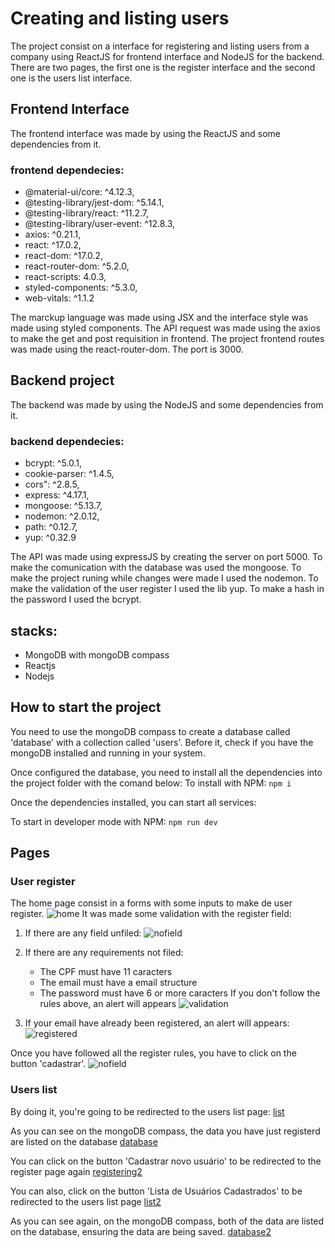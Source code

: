 # Creating and listing users
The project consist on a interface for registering and listing users from a company using ReactJS for frontend interface and NodeJS for the backend. There are two pages, the first one is the register interface and the second one is the users list interface.

## Frontend Interface
The frontend interface was made by using the ReactJS and some dependencies from it.

### frontend dependecies:
- @material-ui/core: ^4.12.3,
- @testing-library/jest-dom: ^5.14.1,
- @testing-library/react: ^11.2.7,
- @testing-library/user-event: ^12.8.3,
- axios: ^0.21.1,
- react: ^17.0.2,
- react-dom: ^17.0.2,
- react-router-dom: ^5.2.0,
- react-scripts: 4.0.3,
- styled-components: ^5.3.0,
- web-vitals: ^1.1.2

The marckup language was made using JSX and the interface style was made using styled components.
The API request was made using the axios to make the get and post requisition in frontend.
The project frontend routes was made using the react-router-dom. The port is 3000.

## Backend project
The backend was made by using the NodeJS and some dependencies from it.

### backend dependecies:
- bcrypt: ^5.0.1,
- cookie-parser: ^1.4.5,
- cors": ^2.8.5,
- express: ^4.17.1,
- mongoose: ^5.13.7,
- nodemon: ^2.0.12,
- path: ^0.12.7,
- yup: ^0.32.9

The API was made using expressJS by creating the server on port 5000. To make the comunication with the database was used the mongoose. To make the project runing while changes were made I used the nodemon. To make the validation of the user register I used the lib yup. To make a hash in the password I used the bcrypt.

## stacks:
- MongoDB with mongoDB compass
- Reactjs
- Nodejs

## How to start the project 
You need to use the mongoDB compass to create a database called 'database' with a collection called 'users'. Before it, check if you have the mongoDB installed and running in your system. 

Once configured the database, you need to install all the dependencies into the project folder with the comand below:
To install with NPM: `npm i`

Once the dependencies installed, you can start all services:

To start in developer mode with NPM:  ` npm run dev `

## Pages

### User register
The home page consist in a forms with some inputs to make de user register.
![home](./home.png)
It was made some validation with the register field:

1) If there are any field unfiled:
![nofield](./nofield.png)

2) If there are any requirements not filed:
    - The CPF must have 11 caracters
    - The email must have a email structure
    - The password must have 6 or more caracters
    If you don't follow the rules above, an alert will appears
    ![validation](./validation.png)

3) If your email have already been registered, an alert will appears:
![registered](./registered.png)

Once you have followed all the register rules, you have to click on the button 'cadastrar'.
![nofield](./nofield.png)
### Users list
By doing it, you're going to be redirected to the users list page:
[list](./list.png)

As you can see on the mongoDB compass, the data you have just registerd are listed on the database
[database](./database.png)

You can click on the button 'Cadastrar novo usuário' to be redirected to the register page again
[registering2](./registering2.png)

You can also, click on the button 'Lista de Usuários Cadastrados' to be redirected to the users list page
[list2](./list2.png)

As you can see again, on the mongoDB compass, both of the data are listed on the database, ensuring the data are being saved.
[database2](./database2.png)


